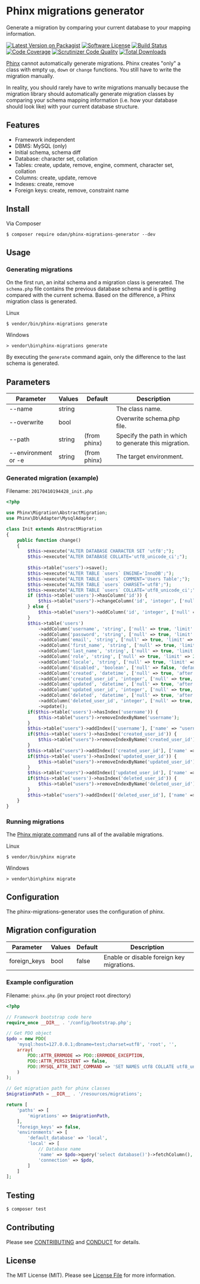 # Phinx migrations generator

Generate a migration by comparing your current database to your mapping information.

[![Latest Version on Packagist](https://img.shields.io/github/release/odan/phinx-migrations-generator.svg)](https://github.com/odan/phinx-migrations-generator/releases)
[![Software License](https://img.shields.io/badge/license-MIT-brightgreen.svg)](LICENSE.md)
[![Build Status](https://travis-ci.org/odan/phinx-migrations-generator.svg?branch=master)](https://travis-ci.org/odan/phinx-migrations-generator)
[![Code Coverage](https://scrutinizer-ci.com/g/odan/phinx-migrations-generator/badges/coverage.png?b=master)](https://scrutinizer-ci.com/g/odan/phinx-migrations-generator/?branch=master)
[![Scrutinizer Code Quality](https://scrutinizer-ci.com/g/odan/phinx-migrations-generator/badges/quality-score.png?b=master)](https://scrutinizer-ci.com/g/odan/phinx-migrations-generator/?branch=master)
[![Total Downloads](https://img.shields.io/packagist/dt/odan/phinx-migrations-generator.svg)](https://packagist.org/packages/odan/phinx-migrations-generator)


[Phinx](https://phinx.org/) cannot automatically generate migrations.
Phinx creates "only" a class with empty `up`, `down` or `change` functions. You still have to write the migration manually.

In reality, you should rarely have to write migrations manually because the migration library should automatically generate migration classes by comparing your schema mapping information (i.e. how your database should look like) with your current database structure.

## Features

* Framework independent
* DBMS: MySQL (only)
* Initial schema, schema diff
* Database: character set, collation
* Tables: create, update, remove, engine, comment, character set, collation
* Columns: create, update, remove
* Indexes: create, remove
* Foreign keys: create, remove, constraint name

## Install

Via Composer

```
$ composer require odan/phinx-migrations-generator --dev
```

## Usage

### Generating migrations

On the first run, an inital schema and a migration class is generated.
The `schema.php` file contains the previous database schema and is getting compared with the current schema.
Based on the difference, a Phinx migration class is generated.

Linux
```
$ vendor/bin/phinx-migrations generate
```

Windows
```
> vendor\bin\phinx-migrations generate
```

By executing the `generate` command again, only the difference to the last schema is generated.

## Parameters

Parameter | Values | Default | Description
--- | --- | --- | ---
--name | string | | The class name.
--overwrite | bool |  | Overwrite schema.php file.
--path <path> | string | (from phinx) | Specify the path in which to generate this migration.
--environment or -e | string | (from phinx) | The target environment.

### Generated migration (example)

Filename: `20170410194428_init.php`

```php
<?php

use Phinx\Migration\AbstractMigration;
use Phinx\Db\Adapter\MysqlAdapter;

class Init extends AbstractMigration
{
    public function change()
    {
        $this->execute("ALTER DATABASE CHARACTER SET 'utf8';");
        $this->execute("ALTER DATABASE COLLATE='utf8_unicode_ci';");
        
        $this->table("users")->save();
        $this->execute("ALTER TABLE `users` ENGINE='InnoDB';");
        $this->execute("ALTER TABLE `users` COMMENT='Users Table';");
        $this->execute("ALTER TABLE `users` CHARSET='utf8';");
        $this->execute("ALTER TABLE `users` COLLATE='utf8_unicode_ci';");
        if ($this->table('users')->hasColumn('id')) {
            $this->table("users")->changeColumn('id', 'integer', ['null' => false, 'limit' => MysqlAdapter::INT_REGULAR, 'precision' => 10, 'identity' => 'enable'])->update();
        } else {
            $this->table("users")->addColumn('id', 'integer', ['null' => false, 'limit' => MysqlAdapter::INT_REGULAR, 'precision' => 10, 'identity' => 'enable'])->update();
        }
        $this->table('users')
            ->addColumn('username', 'string', ['null' => true, 'limit' => 255, 'collation' => "utf8_unicode_ci", 'encoding' => "utf8", 'after' => 'id'])
            ->addColumn('password', 'string', ['null' => true, 'limit' => 255, 'collation' => "utf8_unicode_ci", 'encoding' => "utf8", 'after' => 'username'])
            ->addColumn('email', 'string', ['null' => true, 'limit' => 255, 'collation' => "utf8_unicode_ci", 'encoding' => "utf8", 'after' => 'password'])
            ->addColumn('first_name', 'string', ['null' => true, 'limit' => 255, 'collation' => "utf8_unicode_ci", 'encoding' => "utf8", 'after' => 'email'])
            ->addColumn('last_name', 'string', ['null' => true, 'limit' => 255, 'collation' => "utf8_unicode_ci", 'encoding' => "utf8", 'after' => 'first_name'])
            ->addColumn('role', 'string', ['null' => true, 'limit' => 255, 'collation' => "utf8_unicode_ci", 'encoding' => "utf8", 'after' => 'last_name'])
            ->addColumn('locale', 'string', ['null' => true, 'limit' => 255, 'collation' => "utf8_unicode_ci", 'encoding' => "utf8", 'after' => 'role'])
            ->addColumn('disabled', 'boolean', ['null' => false, 'default' => '0', 'limit' => MysqlAdapter::INT_TINY, 'precision' => 3, 'after' => 'locale'])
            ->addColumn('created', 'datetime', ['null' => true, 'after' => 'disabled'])
            ->addColumn('created_user_id', 'integer', ['null' => true, 'limit' => MysqlAdapter::INT_REGULAR, 'precision' => 10, 'after' => 'created'])
            ->addColumn('updated', 'datetime', ['null' => true, 'after' => 'created_user_id'])
            ->addColumn('updated_user_id', 'integer', ['null' => true, 'limit' => MysqlAdapter::INT_REGULAR, 'precision' => 10, 'after' => 'updated'])
            ->addColumn('deleted', 'datetime', ['null' => true, 'after' => 'updated_user_id'])
            ->addColumn('deleted_user_id', 'integer', ['null' => true, 'limit' => MysqlAdapter::INT_REGULAR, 'precision' => 10, 'after' => 'deleted'])
            ->update();
        if($this->table('users')->hasIndex('username')) {
            $this->table("users")->removeIndexByName('username');
        }
        $this->table("users")->addIndex(['username'], ['name' => "username", 'unique' => true])->save();
        if($this->table('users')->hasIndex('created_user_id')) {
            $this->table("users")->removeIndexByName('created_user_id');
        }
        $this->table("users")->addIndex(['created_user_id'], ['name' => "created_user_id", 'unique' => false])->save();
        if($this->table('users')->hasIndex('updated_user_id')) {
            $this->table("users")->removeIndexByName('updated_user_id');
        }
        $this->table("users")->addIndex(['updated_user_id'], ['name' => "updated_user_id", 'unique' => false])->save();
        if($this->table('users')->hasIndex('deleted_user_id')) {
            $this->table("users")->removeIndexByName('deleted_user_id');
        }
        $this->table("users")->addIndex(['deleted_user_id'], ['name' => "deleted_user_id", 'unique' => false])->save();
    }
}
```


### Running migrations

The [Phinx migrate command](http://docs.phinx.org/en/latest/commands.html#the-migrate-command) runs all of the available migrations.

Linux
```
$ vendor/bin/phinx migrate
```

Windows
```
> vendor\bin\phinx migrate
```

## Configuration

The phinx-migrations-generator uses the configuration of phinx.

## Migration configuration

Parameter | Values | Default | Description
--- | --- | --- | ---
foreign_keys | bool | false | Enable or disable foreign key migrations.

### Example configuration

Filename: `phinx.php` (in your project root directory)

```php
<?php

// Framework bootstrap code here
require_once __DIR__ . '/config/bootstrap.php';

// Get PDO object
$pdo = new PDO(
    'mysql:host=127.0.0.1;dbname=test;charset=utf8', 'root', '',
    array(
        PDO::ATTR_ERRMODE => PDO::ERRMODE_EXCEPTION,
        PDO::ATTR_PERSISTENT => false,
        PDO::MYSQL_ATTR_INIT_COMMAND => 'SET NAMES utf8 COLLATE utf8_unicode_ci',
    )
);

// Get migration path for phinx classes
$migrationPath = __DIR__ . '/resources/migrations';

return [
    'paths' => [
        'migrations' => $migrationPath,
    ],
    'foreign_keys' => false,
    'environments' => [
        'default_database' => 'local',
        'local' => [
            // Database name
            'name' => $pdo->query('select database()')->fetchColumn(),
            'connection' => $pdo,
        ]
    ]
];
```

## Testing

```bash
$ composer test
```

## Contributing

Please see [CONTRIBUTING](CONTRIBUTING.md) and [CONDUCT](CONDUCT.md) for details.

## License

The MIT License (MIT). Please see [License File](LICENSE.md) for more information.
